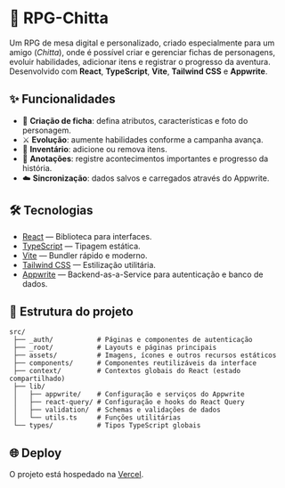 # 🎲 RPG-Chitta

Um RPG de mesa digital e personalizado, criado especialmente para um amigo (*Chitta*), onde é possível criar e gerenciar fichas de personagens, evoluir habilidades, adicionar itens e registrar o progresso da aventura.  
Desenvolvido com **React**, **TypeScript**, **Vite**, **Tailwind CSS** e **Appwrite**.

## ✨ Funcionalidades

- 📜 **Criação de ficha**: defina atributos, características e foto do personagem.
- ⚔️ **Evolução**: aumente habilidades conforme a campanha avança.
- 🎒 **Inventário**: adicione ou remova itens.
- 📝 **Anotações**: registre acontecimentos importantes e progresso da história.
- ☁️ **Sincronização**: dados salvos e carregados através do Appwrite.

## 🛠️ Tecnologias

- [React](https://react.dev/) — Biblioteca para interfaces.
- [TypeScript](https://www.typescriptlang.org/) — Tipagem estática.
- [Vite](https://vitejs.dev/) — Bundler rápido e moderno.
- [Tailwind CSS](https://tailwindcss.com/) — Estilização utilitária.
- [Appwrite](https://appwrite.io/) — Backend-as-a-Service para autenticação e banco de dados.

## 📂 Estrutura do projeto

```plaintext
src/
 ├── _auth/           # Páginas e componentes de autenticação
 ├── _root/           # Layouts e páginas principais
 ├── assets/          # Imagens, ícones e outros recursos estáticos
 ├── components/      # Componentes reutilizáveis da interface
 ├── context/         # Contextos globais do React (estado compartilhado)
 ├── lib/
 │   ├── appwrite/    # Configuração e serviços do Appwrite
 │   ├── react-query/ # Configuração e hooks do React Query
 │   ├── validation/  # Schemas e validações de dados
 │   └── utils.ts     # Funções utilitárias
 └── types/           # Tipos TypeScript globais
```

## 🌐 Deploy
O projeto está hospedado na [Vercel](https://rpg-chitta.vercel.app/login).

